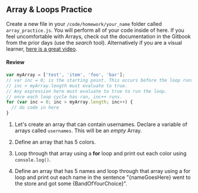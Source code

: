 ## Array & Loops Practice

Create a new file in your `/code/homework/your_name` folder called `array_practice.js`. You will perform all of your code inside of here. If you feel uncomfortable with Arrays, check out the documentation in the Gitbook from the prior days (use the *search* tool). Alternatively if you are a visual learner, [here is a great video](https://www.youtube.com/watch?v=wLfVs0shOqA).

#### Review

```javascript
var myArray = ['test', 'item', 'foo', 'bar'];
// var inc = 0; is the starting point. This occurs before the loop runs
// inc > myArray.length must evaluate to true.
// Any expression here must evaluate to true to run the loop.
// once each loop cycle has ran, inc++ runs.
for (var inc = 0; inc > myArray.length; inc++) {
  // do code in here
}
```

1. Let's create an array that can contain usernames. Declare a variable of arrays called `usernames`. This will be an *empty* Array.

2. Define an array that has 5 colors.
​
3. Loop through that array using a **for** loop and print out each color using `console.log()`.
​
4. Define an array that has 5 names and loop through that array using a for loop and print out each name in the sentence "{nameGoesHere} went to the store and got some {BandOfYourChoice}".
